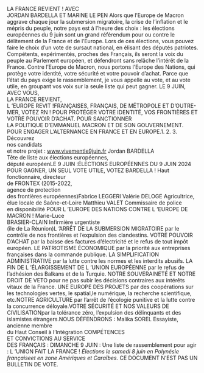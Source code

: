 LA FRANCE
REVIENT !
AVEC  
JORDAN BARDELLA
ET MARINE LE PEN
Alors que l’Europe de Macron aggrave chaque 
jour la submersion migratoire, la crise de l’inflation 
et le mépris du peuple, notre pays est à l’heure 
des choix : les élections européennes du 9 juin 
sont un grand référendum pour ou contre le 
délitement de la France et de l’Europe.
Lors de ces élections, vous pouvez faire le choix 
d’un vote de sursaut national, en élisant des députés 
patriotes. Compétents, expérimentés, proches des 
Français, ils seront la voix du peuple au Parlement 
européen, et défendront sans relâche l’intérêt de 
la France.
Contre l’Europe de Macron, nous portons l’Europe 
des Nations, qui protège votre identité, votre 
sécurité et votre pouvoir d’achat. Parce que l‘état 
du pays exige le rassemblement, je vous appelle 
au vote, et au vote utile, en groupant vos voix 
sur la seule liste qui peut gagner.
LE 9 JUIN, AVEC VOUS,  
LA FRANCE REVIENT,  
L ’EUROPE REVIT !FRANÇAISES, FRANÇAIS,
DE MÉTROPOLE ET D’OUTRE-MER,
VOTEZ RN !
POUR PROTÉGER
VOTRE IDENTITÉ, VOS FRONTIÈRES 
ET VOTRE POUVOIR D’ACHAT.
POUR SANCTIONNER  
LA POLITIQUE D’EMMANUEL MACRON 
ET DE SON GOUVERNEMENT.
POUR ENGAGER
L’ALTERNANCE EN FRANCE 
ET EN EUROPE.1.
2.
3.
Découvrez  
nos candidats  
et notre projet : 
www.vivementle9juin.fr
Jordan BARDELLA  
Tête de liste aux élections européennes,  
député européenLE 9 JUIN :ÉLECTIONS EUROPÉENNES DU 9 JUIN 2024
POUR GAGNER, UN SEUL VOTE UTILE,
VOTEZ BARDELLA !
Haut fonctionnaire, directeur  
de FRONTEX (2015-2022,  
agence de protection  
des frontières européennes)Fabrice LEGGERI
Valérie DELOGE
Agricultrice,  
élue locale de Saône-et-Loire
Matthieu VALET
Commissaire de police  
en disponibilité
POUR L ’EUROPE DES NATIONS
CONTRE L ’EUROPE DE MACRON !
Marie-Luce  
BRASIER-CLAIN
Infirmière urgentiste  
(île de La Réunion)L ’ARRÊT DE LA SUBMERSION MIGRATOIRE 
par le contrôle de nos frontières et l’expulsion des clandestins. 
VOTRE POUVOIR D’ACHAT
par la baisse des factures d’électricité et le refus de tout impôt européen.
LE PATRIOTISME ÉCONOMIQUE 
par la priorité aux entreprises françaises dans la commande publique.
LA SIMPLIFICATION ADMINISTRATIVE 
par la lutte contre les normes et les interdits abusifs.
LA FIN DE L ’ÉLARGISSEMENT DE L ’UNION EUROPÉENNE
par le refus de l’adhésion des Balkans et de la Turquie.
NOTRE SOUVERAINETÉ ET NOTRE DROIT DE VETO
pour ne pas subir les décisions contraires aux intérêts vitaux de la France.
UNE EUROPE DES PROJETS 
par des coopérations sur les technologies vertes, le spatial,le numérique, la recherche scientifique, etc.NOTRE AGRICULTURE par l’arrêt de l’écologie punitive et la lutte contre la concurrence déloyale.VOTRE SÉCURITÉ ET NOS VALEURS DE CIVILISATIONpar la tolérance zéro, l’expulsion des délinquants et des islamistes étrangers.NOUS DÉFENDRONS :
Malika SOREL
Essayiste,  
ancienne membre  
du Haut Conseil à l’Intégration
COMPÉTENCES  
ET CONVICTIONS 
AU SERVICE  
DES FRANÇAIS :
DIMANCHE 9 JUIN :
Une liste de rassemblement pour agir :
L ’UNION FAIT LA FRANCE !
*Élections le samedi 8 juin
en Polynésie françaiseet en zone Amériques et Caraïbes.*
CE DOCUMENT N’EST PAS UN 
BULLETIN DE VOTE.
